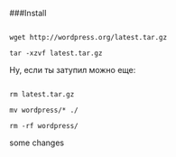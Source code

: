 ﻿###Install 

```

wget http://wordpress.org/latest.tar.gz

tar -xzvf latest.tar.gz 

```

Ну, если ты  затупил можно еще:  

```

rm latest.tar.gz

mv wordpress/* ./

rm -rf wordpress/

```

some changes 
